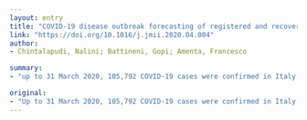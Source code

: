 ```yaml
---
layout: entry
title: "COVID-19 disease outbreak forecasting of registered and recovered cases after sixty day lockdown in Italy: A data driven model approach"
link: "https://doi.org/10.1016/j.jmii.2020.04.004"
author:
- Chintalapudi, Nalini; Battineni, Gopi; Amenta, Francesco

summary:
- "up to 31 March 2020, 105,792 COVID-19 cases were confirmed in Italy. It is important to forecast the evolution of the situation and the possible effects if this lock down would continue for another two months. Results Predictions were done with 93.75% accuracy for registered case models and 84.4% of accuracy for recovered case models. The forecasting of positive cases might reach the value of 182,757. 81,635 at end of May if the lock down is continuous. This is the 9 March 2020 lockdown in Italy has been confirmed in the country including 15,726 cases confirmed."

original:
- "Up to 31 March 2020, 105,792 COVID-19 cases were confirmed in Italy including 15,726 deaths which explains how worst the epidemic has affected the country. After announcing lockdown in Italy on the 9 March 2020, situation is becoming stable since last days of March. In view of this, it is important to forecast the evolution of the Italy situation and the possible effects if this lock down would continue for another two months. Methods Patient statistics were extracted from Italian Health Ministry website where the COVID-19 outbreak of reproductive cases and recovered cases based on last 45 days are reported. Adoption of seasonal ARIMA encompasses the forecast package in R to predict. Results Predictions were done with 93.75% of accuracy for registered case models and 84.4% of accuracy for recovered case models. The forecasting of positive cases might reach the value of 182,757 and forecasting of recovered cases might reach the value of 81,635 at end of May if the lock down is continuous. Conclusions This study highlights the necessity of country lock down and self isolation to control disease transmissibility among Italian population through data driven model analysis. Our findings suggest that nearly 35% of decay in positive cases and 66% of growth in recovered cases could be possible."
---
```


